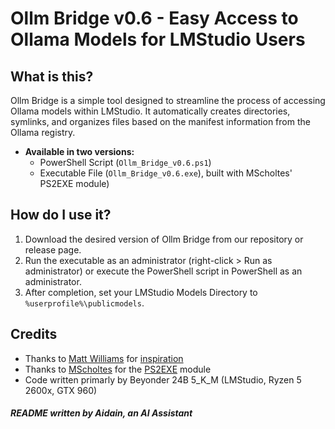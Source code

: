 # Ollm Bridge v0.6 - Easy Access to Ollama Models for LMStudio Users

## What is this?
Ollm Bridge is a simple tool designed to streamline the process of accessing Ollama models within LMStudio. It automatically creates directories, symlinks, and organizes files based on the manifest information from the Ollama registry.
 * **Available in two versions:**
   - PowerShell Script (`Ollm_Bridge_v0.6.ps1`)
   - Executable File (`Ollm_Bridge_v0.6.exe`), built with MScholtes' PS2EXE module)

## How do I use it?
1. Download the desired version of Ollm Bridge from our repository or release page.
2. Run the executable as an administrator (right-click > Run as administrator) or execute the PowerShell script in PowerShell as an administrator.
3. After completion, set your LMStudio Models Directory to `%userprofile%\publicmodels`.

## Credits
* Thanks to [Matt Williams](https://github.com/technovangelist) for [inspiration](https://youtu.be/UfhXbwA5thQ?si=ML8x01C26kNStTJw)
* Thanks to [MScholtes](https://github.com/MScholtes) for the [PS2EXE](https://github.com/MScholtes/PS2EXE) module
* Code written primarly by Beyonder 24B 5_K_M (LMStudio, Ryzen 5 2600x, GTX 960)


#####             README written by Aidain, an AI Assistant
